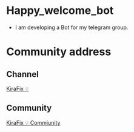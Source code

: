 # Happy_welcome_bot
- I am developing a Bot for my telegram group.

# Community address
## Channel 
<a href = "https://t.me/KiraFix_tech">KiraFix 💡</a>

## Community 
<a href = "t.me/KiraFix_tech_discussion">KiraFix 💡 Commiunity<a>
